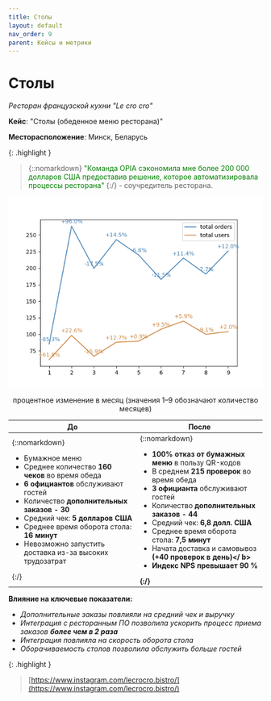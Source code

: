 ```yaml
---
title: Столы
layout: default
nav_order: 9
parent: Кейсы и метрики
---
```


# Столы

_Ресторан французской кухни "Le cro cro"_

**Кейс**: "Столы (обеденное меню ресторана)"

**Месторасположение**: Минск, Беларусь

{: .highlight }
> {::nomarkdown} <font color="green">"Команда OPIA сэкономила мне более 200 000 долларов США предоставив решение, которое автоматизировала процессы ресторана"</font> {:/} - соучредитель ресторана.

![Кейсы и метрики столы](/assets/images/Lecrocro.png "Кейсы и метрики столы")
<p style="text-align:center">процентное изменение в месяц (значения 1–9 обозначают количество месяцев)</p>

| До | После |
| ----------- | ----------- |
| {::nomarkdown} <ul><li>Бумажное меню</li><li>Среднее количество <b>160 чеков</b> во время обеда</li><li><b>6 официантов</b> обслуживают гостей</li><li>Количество <b>дополнительных заказов - 30</b ></li><li>Средний чек: <b>5 долларов США</b></li><li>Среднее время оборота стола: <b>16 минут</b></li><li>Невозможно запустить доставка из-за высоких трудозатрат</li></ul> {:/}| {::nomarkdown} <ul><li><b>100% отказ от бумажных меню</b> в пользу QR-кодов</li><li>В среднем <b>215 проверок</b> во время обеда</li><li><b>3 официанта</b> обслуживают гостей</li><li>Количество <b>дополнительных заказов - 44</b></li><li>Средний чек: <b> 6,8 долл. США</b></li><li>Среднее время оборота стола: <b>7,5 минут</b></li><li>Начата доставка и самовывоз <b>(+40 проверок в день)</ b></li><li>Индекс NPS превышает <b>90 %<b></li></ul> {:/} |

**Влияние на ключевые показатели:**
- _Дополнительные заказы повлияли на средний чек и выручку_
- _Интеграция с ресторанным ПО позволила ускорить процесс приема заказов **более чем в 2 раза**_
- _Интеграция повлияла на скорость оборота стола_
- _Оборачиваемость столов позволила обслужить больше гостей_

{: .highlight }
> [https://www.instagram.com/lecrocro.bistro/](https://www.instagram.com/lecrocro.bistro/)